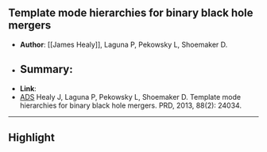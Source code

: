 ## Template mode hierarchies for binary black hole mergers

- **Author**: [[James Healy]], Laguna P, Pekowsky L, Shoemaker D.
- **Summary**:
	- 
- **Link**: 
- [ADS](https://ui.adsabs.harvard.edu/abs/2013PhRvD..88b4034H) Healy J, Laguna P, Pekowsky L, Shoemaker D. Template mode hierarchies for binary black hole mergers. PRD, 2013, 88(2): 24034.

___

## Highlight

